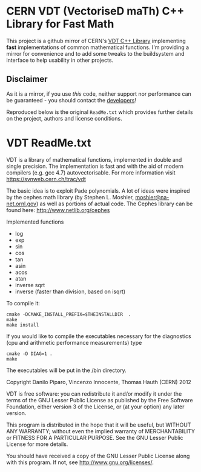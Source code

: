 CERN VDT (**V**ectorise**D** ma**T**h) C++ Library for Fast Math
================================================================
This project is a github mirror of CERN's [VDT C++ Library](https://svnweb.cern.ch/trac/vdt) implementing **fast** implementations of common 
mathematical functions. I'm providing a mirror for convenience and to add
some tweaks to the buildsystem and interface to help usability in other
projects. 

Disclaimer
----------
As it is a mirror, if you use *this* code, neither support nor performance
can be guaranteed - you should contact the [developers](https://svnweb.cern.ch/trac/vdt)!

Reproduced below is the original `ReadMe.txt` which provides further
details on the project, authors and license conditions.

VDT ReadMe.txt
==============
VDT is a library of mathematical functions, implemented in 
double and single precision. The implementation is fast and 
with the aid of modern compilers (e.g. gcc 4.7) autovectorisable.
For more information visit https://svnweb.cern.ch/trac/vdt
 
The basic idea is to exploit Pade polynomials. A lot of ideas were 
inspired by the cephes math library (by Stephen L. Moshier, 
moshier@na-net.ornl.gov) as well as portions of actual code. The Cephes 
library can be found here: http://www.netlib.org/cephes

Implemented functions
 - log
 - exp
 - sin
 - cos
 - tan
 - asin
 - acos
 - atan
 - inverse sqrt
 - inverse (faster than division, based on isqrt)


To compile it:
```
cmake -DCMAKE_INSTALL_PREFIX=$THEINSTALLDIR  .
make
make install
```

If you would like to compile the executables necessary for the diagnostics
(cpu and arithmetic performance measurements) type

```
cmake -D DIAG=1 .
make
```

The executables will be put in the /bin directory.

Copyright Danilo Piparo, Vincenzo Innocente, Thomas Hauth (CERN) 2012

VDT is free software: you can redistribute it and/or modify
it under the terms of the GNU Lesser Public License as published by
the Free Software Foundation, either version 3 of the License, or
(at your option) any later version.

This program is distributed in the hope that it will be useful,
but WITHOUT ANY WARRANTY; without even the implied warranty of
MERCHANTABILITY or FITNESS FOR A PARTICULAR PURPOSE.  See the
GNU Lesser Public License for more details.

You should have received a copy of the GNU Lesser Public License
along with this program.  If not, see <http://www.gnu.org/licenses/>.


